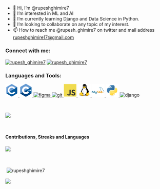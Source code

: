 - 👋 Hi, I’m @rupeshghimire7
- 👀 I’m interested in ML and AI
- 🌱 I’m currently learning Django and Data Science in Python.
- 🤝 I’m looking to collaborate on any topic of my interest.
- 📫 How to reach me @rupesh_ghimire7 on twitter and mail address rupeshghimire17@gmail.com

<!---
rupeshghimire7/rupeshghimire7 is a ✨ special ✨ repository because its `README.md` (this file) appears on your GitHub profile.
You can click the Preview link to take a look at your changes.
--->


<h3 align="left">Connect with me:</h3>
<p align="left">
 <!--Instagram -->
<a href="https://www.instagram.com/rupesh_ghimire7/" target="blank"><img align="center" src="https://raw.githubusercontent.com/rahuldkjain/github-profile-readme-generator/master/src/images/icons/Social/instagram.svg" alt="rupesh_ghimire7" height="30" width="40" /></a>
<!--LinkedIn -->
<a href="https://www.linkedin.com/in/rupesh_ghimire7/" target="blank"><img align="center" src="https://raw.githubusercontent.com/rahuldkjain/github-profile-readme-generator/master/src/images/icons/Social/Linkedin.svg" alt="rupesh_ghimire7" height="30" width="40" /></a>
</p>


<!-- Languages and Tools -->
<h3 align="left">Languages and Tools:</h3>

<p align="left">
 <!--C-->
  <a href="https://www.cprogramming.com/" target="_blank" rel="noreferrer">
    <img src="https://raw.githubusercontent.com/devicons/devicon/master/icons/c/c-original.svg" alt="c" width="40" height="40"/>
  </a>
 <!--CPP-->
  <a href="https://www.w3schools.com/cpp/" target="_blank" rel="noreferrer">
    <img src="https://raw.githubusercontent.com/devicons/devicon/master/icons/cplusplus/cplusplus-original.svg" alt="cplusplus" width="40" height="40"/>
  </a>
 <!--Figma-->
  <a href="https://www.figma.com/" target="_blank" rel="noreferrer">
    <img src="https://www.vectorlogo.zone/logos/figma/figma-icon.svg" alt="figma" width="40" height="40"/>
  </a>
 <!--Git-->
  <a href="https://git-scm.com/" target="_blank" rel="noreferrer">
    <img src="https://www.vectorlogo.zone/logos/git-scm/git-scm-icon.svg" alt="git" width="40" height="40"/>
  </a>
<!--JavaScript-->
  <a href="https://developer.mozilla.org/en-US/docs/Web/JavaScript" target="_blank" rel="noreferrer">
    <img src="https://raw.githubusercontent.com/devicons/devicon/master/icons/javascript/javascript-original.svg" alt="javascript" width="40" height="40"/>
  </a>
<!--Linux-->
<a href="https://www.linux.org/" target="_blank" rel="noreferrer">
<img src="https://raw.githubusercontent.com/devicons/devicon/master/icons/linux/linux-original.svg" alt="linux" width="40" height="40"/>
</a>
<a href="https://www.mysql.com/" target="_blank" rel="noreferrer">
<img src="https://raw.githubusercontent.com/devicons/devicon/master/icons/mysql/mysql-original-wordmark.svg" alt="mysql" width="40" height="40"/>
</a>
<a href="https://www.python.org" target="_blank" rel="noreferrer">
<img src="https://raw.githubusercontent.com/devicons/devicon/master/icons/python/python-original.svg" alt="python" width="40" height="40"/>
</a
<a href="https://www.djangoproject.com/" target="_blank" rel="noreferrer">
<img src="https://cdn.worldvectorlogo.com/logos/django.svg" alt="django" width="40" height="40"/>
</a>
 <!--React.js-->
  <!--<a href="https://reactjs.org/" target="_blank" rel="noreferrer">
    <img src="https://raw.githubusercontent.com/devicons/devicon/master/icons/react/react-original-wordmark.svg" alt="react" width="40" height="40"/>
  </a>-->
<!--Tailwind CSS-->
  <!--<a href="https://tailwindcss.com/" target="_blank" rel="noreferrer">
    <img src="https://www.vectorlogo.zone/logos/tailwindcss/tailwindcss-icon.svg" alt="tailwind" width="40" height="40"/>
  </a>-->
<!-- <a href="https://www.typescriptlang.org/" target="_blank" rel="noreferrer">
<img src="https://raw.githubusercontent.com/devicons/devicon/master/icons/typescript/typescript-original.svg" alt="typescript" width="40" height="40"/>
</a> -->
</p>


<br>

<!-- Profile views -->
<p alight="right">
  <img align="center" src="https://komarev.com/ghpvc/?username=rupeshghimire7&style=plastic&color=blue" />
</p>

<br>

<!-- Contributions, Current Streak, Longest streak -->
<h4> Contributions, Streaks and Languages </h4>

<p><img align="center" src="http://github-readme-streak-stats.herokuapp.com?user=rupeshghimire7&theme=radical&hide_border=true)](https://git.io/streak-stats"/></p>

<p style="margin-top:50px;">&nbsp;<img align="center" src="https://github-readme-stats.vercel.app/api?username=rupeshghimire7&theme=radical&show_icons=true)" alt="rupeshghimire7" /></p>

<p><img align="center" src="https://github-readme-stats.vercel.app/api/top-langs/?username=rupeshghimire7&theme=radical&layout=compact)](https://github.com/anuraghazra/github-readme-stats" /></p>




